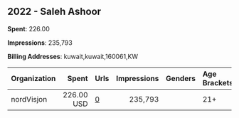 ## 2022 - Saleh Ashoor 
**Spent**: 226.00

**Impressions**: 235,793

**Billing Addresses**: kuwait,kuwait,160061,KW

|Organization|Spent|Urls|Impressions|Genders|Age Brackets|Country Codes|
|:---|---:|:---|---:|:---|:---|:---|
|nordVisjon|226.00 USD|[0](https://www.snap.com/political-ads/asset/f2fc7128f5efcd53eccd0a754ae467545c3ef2e8ecf8807729a39fe186f15b7c?mediaType=jpeg)|235,793||21+|kuwait|
